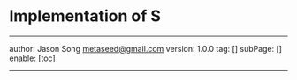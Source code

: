# Implementation of S 
---
author: Jason Song <metaseed@gmail.com>
version: 1.0.0
tag: []
subPage: []
enable: [toc]

---


